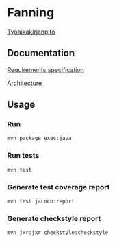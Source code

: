 # Fanning

[Työaikakirjanpito](https://github.com/Tuupertunut/Fanning/blob/master/documentation/tyoaikakirjanpito.md)

## Documentation

[Requirements specification](https://github.com/Tuupertunut/Fanning/blob/master/documentation/reqspec.md)

[Architecture](https://github.com/Tuupertunut/Fanning/blob/master/documentation/architecture.md)

## Usage

### Run

```
mvn package exec:java
```

### Run tests

```
mvn test
```

### Generate test coverage report

```
mvn test jacoco:report
```

### Generate checkstyle report

```
mvn jxr:jxr checkstyle:checkstyle
```
